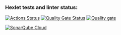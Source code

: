 ### Hexlet tests and linter status:
[![Actions Status](https://github.com/susorovpp/frontend-project-11/actions/workflows/hexlet-check.yml/badge.svg)](https://github.com/susorovpp/frontend-project-11/actions)
[![Quality Gate Status](https://sonarcloud.io/api/project_badges/measure?project=susorovpp_frontend-project-11&metric=alert_status)](https://sonarcloud.io/summary/new_code?id=susorovpp_frontend-project-11)
[![Quality gate](https://sonarcloud.io/api/project_badges/quality_gate?project=susorovpp_frontend-project-11)](https://sonarcloud.io/summary/new_code?id=susorovpp_frontend-project-11)

[![SonarQube Cloud](https://sonarcloud.io/images/project_badges/sonarcloud-light.svg)](https://sonarcloud.io/summary/new_code?id=susorovpp_frontend-project-11)